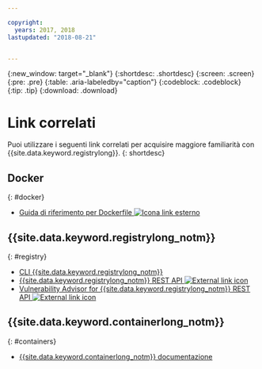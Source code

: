 ```yaml
---

copyright:
  years: 2017, 2018
lastupdated: "2018-08-21"


---
```


{:new_window: target="_blank"}
{:shortdesc: .shortdesc}
{:screen: .screen}
{:pre: .pre}
{:table: .aria-labeledby="caption"}
{:codeblock: .codeblock}
{:tip: .tip}
{:download: .download}


# Link correlati

Puoi utilizzare i seguenti link correlati per acquisire maggiore familiarità con {{site.data.keyword.registrylong}}.
{: shortdesc}

## Docker
{: #docker}

<ul>
<li><a href="http://docs.docker.com/engine/reference/builder/" target="_blank">Guida di riferimento per Dockerfile <img src="../../icons/launch-glyph.svg" alt="Icona link esterno"></a>
</ul>

## {{site.data.keyword.registrylong_notm}}
{: #registry}



<ul>
  <li><a href="registry_cli.html" target="_blank">CLI {{site.data.keyword.registrylong_notm}}</a></li>
<li><a href="https://console.bluemix.net/apidocs/container-registry/registry" target="_blank">{{site.data.keyword.registrylong_notm}} REST API <img src="../../icons/launch-glyph.svg" alt="External link icon"></a></li>
<li><a href="https://console.bluemix.net/apidocs/container-registry/va" target="_blank">Vulnerability Advisor for {{site.data.keyword.registrylong_notm}} REST API <img src="../../icons/launch-glyph.svg" alt="External link icon"></a></li>
</ul>

## {{site.data.keyword.containerlong_notm}}
{: #containers}

* [{{site.data.keyword.containerlong_notm}} documentazione](/docs/containers/container_index.html#container_index)
